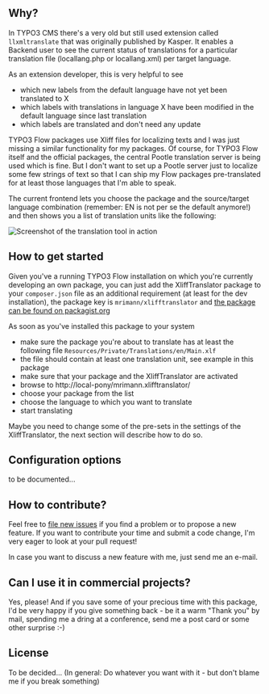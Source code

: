 ## Why?

In TYPO3 CMS there's a very old but still used extension called `llxmltranslate` that was originally published by Kasper. It enables a Backend user to see the current status of translations for a particular translation file (locallang.php or locallang.xml) per target language.

As an extension developer, this is very helpful to see
- which new labels from the default language have not yet been translated to X
- which labels with translations in language X have been modified in the default language since last translation
- which labels are translated and don't need any update

TYPO3 Flow packages use Xliff files for localizing texts and I was just missing a similar functionality for my packages. Of course, for TYPO3 Flow itself and the official packages, the central Pootle translation server is being used which is fine. But I don't want to set up a Pootle server just to localize some few strings of text so that I can ship my Flow packages pre-translated for at least those languages that I'm able to speak.

The current frontend lets you choose the package and the source/target language combination (remember: EN is not per se the default anymore!) and then shows you a list of translation units like the following:

![Screenshot of the translation tool in action](https://raw.github.com/mrimann/XliffTranslator/master/Documentation/Screenshots/translationView.png)


## How to get started

Given you've a running TYPO3 Flow installation on which you're currently developing an own package, you can just add the XliffTranslator package to your `composer.json` file as an additional requirement (at least for the dev installation), the package key is `mrimann/xlifftranslator` and [the package can be found on packagist.org](https://packagist.org/packages/mrimann/xlifftranslator)

As soon as you've installed this package to your system

- make sure the package you're about to translate has at least the following file `Resources/Private/Translations/en/Main.xlf`
- the file should contain at least one translation unit, see example in this package
- make sure that your package and the XliffTranslator are activated
- browse to http://local-pony/mrimann.xlifftranslator/
- choose your package from the list
- choose the language to which you want to translate
- start translating

Maybe you need to change some of the pre-sets in the settings of the XliffTranslator, the next section will describe how to do so.

## Configuration options

to be documented...


## How to contribute?

Feel free to [file new issues](https://github.com/mrimann/XliffTranslator/issues) if you find a problem or to propose a new feature. If you want to contribute your time and submit a code change, I'm very eager to look at your pull request!

In case you want to discuss a new feature with me, just send me an e-mail.

## Can I use it in commercial projects?

Yes, please! And if you save some of your precious time with this package, I'd be very happy if you give something back - be it a warm "Thank you" by mail, spending me a dring at a conference, send me a post card or some other surprise :-)

## License

To be decided... (In general: Do whatever you want with it - but don't blame me if you break something)